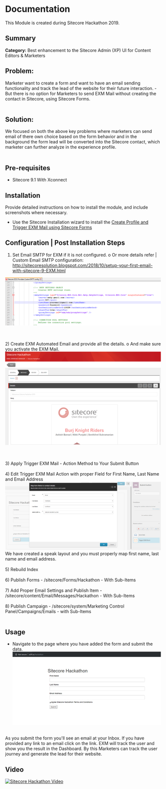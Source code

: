 # Documentation

This Module is created during Sitecore Hackathon 2019.

## Summary

**Category:** Best enhancement to the Sitecore Admin (XP) UI for Content Editors & Marketers

## Problem: 
Marketer want to create a form and want to have an email sending functionality and track the lead of the website for their future interaction.
    -	But there is no option for Marketers to send EXM Mail without creating the contact in Sitecore, using Sitecore Forms.
<br><br>
## Solution:
We focused on both the above key problems where marketers can send email of there own choice based on the form behavior and in the background the form lead will be converted into the Sitecore contact, which marketer can further analyze in the experience profile.
<br><br>

## Pre-requisites

- Sitecore 9.1 With Xconnect

## Installation

Provide detailed instructions on how to install the module, and include screenshots where necessary.

* Use the Sitecore Installation wizard to install the [Create Profile and Trigger EXM Mail using Sitecore Forms](https://github.com/Sitecore-Hackathon/2019-Burj-Knight-Riders/blob/master/SitecorePackage/Create%20Profile%20and%20Trigger%20EXM%20Mail%20using%20Sitecore-0.1.zip)

## Configuration | Post Installation Steps

1)	Set Email SMTP for EXM if it is not configured.
    o	Or more details refer | Custom Email SMTP configuration: http://sitecoresolution.blogspot.com/2018/10/setup-your-first-email-with-sitecore-9-EXM.html

![Alt text](/Screenshots/Hackathon01.png?raw=true "Sitecore Hackathon")

<br><br>
2)	Create EXM Automated Email and provide all the details.
    o	And make sure you activate the EXM Mail.
![Alt text](/Screenshots/Hackathon02.png?raw=true "Sitecore Hackathon")

<br><br>
3)	Apply Trigger EXM Mail - Action Method to Your Submit Button<br><br>
4)	Edit Trigger EXM Mail Action with proper Field for First Name, Last Name and Email Address
![Alt text](/Screenshots/Hackathon03.png?raw=true "Sitecore Hackathon")
We have created a speak layout and you must properly map first name, last name and email address.
<br><br>
5) Rebuild Index <br><br>
6) Publish Forms
    - /sitecore/Forms/Hackathon - With Sub-Items
<br><br>
7) Add Proper Email Settings and Publish Item
	- /sitecore/content/Email/Messages/Hackathon - With Sub-Items
    <br><br>
8) Publish Campaign
    - /sitecore/system/Marketing Control Panel/Campaigns/Emails - with Sub-Items
    <br><br>

## Usage

- Navigate to the page where you have added the form and submit the data.
![Alt text](/Screenshots/Hackathon04.png?raw=true "Sitecore Hackathon")
<br>
As you submit the form you'll see an email at your Inbox. If you have provided any link to an email click on the link. EXM will track the user and show you the result in the Dashboard. By this Marketers can track the user journey and generate the lead for their website.

## Video

[![Sitecore Hackathon Video](http://i3.ytimg.com/vi/3BPf0Uvzbg0/maxresdefault.jpg)](https://www.youtube.com/watch?v=3BPf0Uvzbg0)
